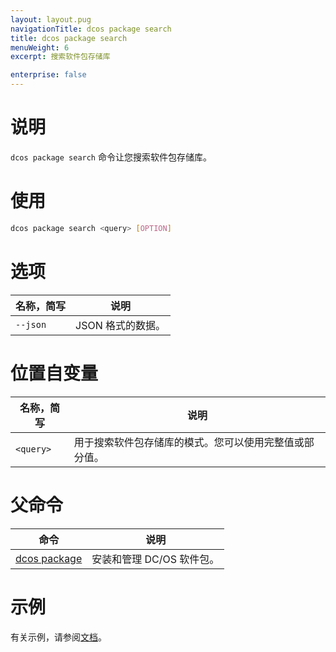 ```yaml
---
layout: layout.pug
navigationTitle: dcos package search
title: dcos package search
menuWeight: 6
excerpt: 搜索软件包存储库

enterprise: false
---
```


# 说明
`dcos package search` 命令让您搜索软件包存储库。

# 使用

```bash
dcos package search <query> [OPTION]
```

# 选项

| 名称，简写 | 说明 |
|---------|-------------|
| `--json` | JSON 格式的数据。|

# 位置自变量

| 名称，简写 | 说明 |
|---------|-------------|
| `<query>` | 用于搜索软件包存储库的模式。您可以使用完整值或部分值。|

# 父命令

| 命令 | 说明 |
|---------|-------------|
| [dcos package](/dcos/cn/1.11/cli/command-reference/dcos-package/) | 安装和管理 DC/OS 软件包。|

# 示例

有关示例，请参阅[文档](/dcos/cn/1.11/administering-clusters/repo/)。
